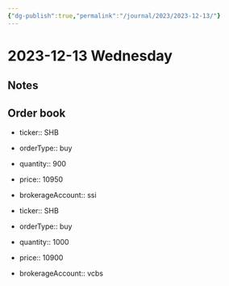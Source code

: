 ```yaml
---
{"dg-publish":true,"permalink":"/journal/2023/2023-12-13/"}
---
```


# 2023-12-13 Wednesday

## Notes

## Order book

- ticker:: SHB
- orderType:: buy
- quantity:: 900
- price:: 10950
- brokerageAccount:: ssi

- ticker:: SHB
- orderType:: buy
- quantity:: 1000
- price:: 10900
- brokerageAccount:: vcbs
